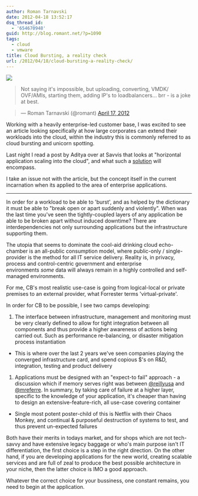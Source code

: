 ```yaml
---
author: Roman Tarnavski
date: 2012-04-18 13:52:17
dsq_thread_id:
  - '654670948'
guid: http://blog.romant.net/?p=1090
tags:
  - cloud
  - vmware
title: Cloud Bursting, a reality check
url: /2012/04/18/cloud-bursting-a-reality-check/
---
```


![](/images/2012/04/cloud-unicorn.png)

> Not saying it's impossible, but uploading, converting, VMDK/ OVF/AMIs, starting them, adding IP's to loadbalancers… brr - is a joke at best.

> — Roman Tarnavski (@romant) <a href="https://twitter.com/romant/status/192191309010833408">April 17, 2012</a>

Working with a heavily enterprise-led customer base, I was excited to see an article looking specifically at how large corporates can extend their workloads into the cloud, within the industry this is commonly referred to as cloud bursting and unicorn spotting.

Last night I read a post by Aditya over at Savvis that looks at "horizontal application scaling into the cloud", and what such a [solution](http://blog.savvis.com/2012/04/cloud-burst-three-steps-for-enterprise-scaling.html) will encompass.

I take an issue not with the article, but the concept itself in the current incarnation when its applied to the area of enterprise applications.

* * *

In order for a workload to be able to 'burst', and as helped by the dictionary it must be able to "break open or apart suddenly and violently". When was the last time you've seen the tightly-coupled layers of any application be able to be broken apart without induced downtime? There are interdependencies not only surrounding applications but the infrastructure supporting them.

The utopia that seems to dominate the cool-aid drinking cloud echo-chamber is an all-public consumption model, where public-only / single-provider is the method for all IT service delivery. Reality is, in privacy, process and control-centric government and enterprise environments _some_ data will always remain in a highly controlled and self-managed environments.

For me, CB's most realistic use-case is going from logical-local or private premises to an external provider, what Forrester terms 'virtual-private'.

In order for CB to be possible, I see two camps developing:

1. The interface between infrastructure, management and monitoring must be very clearly defined to allow for tight integration between all components and thus provide a higher awareness of actions being carried out. Such as performance re-balancing, or disaster mitigation process instantiation
  * This is where over the last 2 years we've seen companies playing the converged infrastructure card, and spend copious $'s on R&D, integration, testing and product delivery

1. Applications must be designed with an "expect-to fail" approach - a discussion which if memory serves right was between [@reillyusa](http://twitter.com/reillyusa) and <a href="http://twitter.com/mreferre" target="_blank">@mreferre</a>. In summary, by taking care of failure at a higher layer, specific to the knowledge of your application, it's cheaper than having to design an extensive-feature-rich, all use-case covering container
  * Single most potent poster-child of this is Netflix with their Chaos Monkey, and continual & purposeful destruction of systems to test, and thus prevent un-expected failures

Both have their merits in todays market, and for shops which are not tech-savvy and have extensive legacy baggage or who's main purpose isn't IT differentiation, the first choice is a step in the right direction. On the other hand, if you are developing applications for the new world, creating scalable services and are full of zeal to produce the best possible architecture in your niche, then the latter choice is IMO a good approach.

Whatever the correct choice for your bussiness, one constant remains, you need to begin at the application.